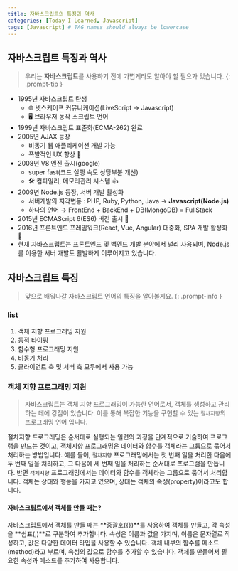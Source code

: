 ```yaml
---
title: 자바스크립트의 특징과 역사
categories: [Today I Learned, Javascript]
tags: [Javascript] # TAG names should always be lowercase
---
```


## 자바스크립트 특징과 역사

> 우리는 **자바스크립트**를 사용하기 전에 가볍게라도 알아야 할 필요가 있습니다.
{: .prompt-tip }

- 1995년 자바스크립트 탄생
  - 🌐 넷스케이프 커뮤니케이션(LiveScript → Javascript)
  - 🖥️ 브라우저 동작 스크립트 언어
- 1999년 자바스크립트 표준화(ECMA-262) 완료
- 2005년 AJAX 등장
  - 비동기 웹 애플리케이션 개발 가능
  - 폭발적인 UX 향상 🚀
- 2008년 V8 엔진 출시(google)
  - super fast(코드 실행 속도 상당부분 개선)
  - 🛠️ 컴파일러, 메모리관리 시스템 👍
- 2009년 Node.js 등장, 서버 개발 활성화
  - 서버개발의 지각변동 : PHP, Ruby, Python, Java → **Javascript(Node.js)**
  - 하나의 언어 → FrontEnd + BackEnd + DB(MongoDB) = FullStack
- 2015년 ECMAScript 6(ES6) 버전 출시 🚀
- 2016년 프론트엔드 프레임워크(React, Vue, Angular) 대중화, SPA 개발 활성화 🌟
- 현재 자바스크립트는 프론트엔드 및 백엔드 개발 분야에서 널리 사용되며, Node.js를 이용한 서버 개발도 활발하게 이루어지고 있습니다.

## 자바스크립트 특징

> 앞으로 배워나갈 자바스크립트 언어의 특징을 알아볼게요.
{: .prompt-info }

### list

1. 객체 지향 프로그래밍 지원
2. 동적 타이핑
3. 함수형 프로그래밍 지원
4. 비동기 처리
5. 클라이언트 측 및 서버 측 모두에서 사용 가능

### 객체 지향 프로그래밍 지원

> 자바스크립트는 객체 지향 프로그래밍이 가능한 언어로서, 객체를 생성하고 관리하는 데에 강점이 있습니다. 이를 통해 복잡한 기능을 구현할 수 있는 `절차지향`의 프로그래밍 언어 입니다.

절차지향 프로그래밍은 순서대로 실행되는 일련의 과정을 단계적으로 기술하여 프로그램을 만드는 것이고, 객체지향 프로그래밍은 데이터와 함수를 객체라는 그룹으로 묶어서 처리하는 방법입니다.
예를 들어, `절차지향` 프로그래밍에서는 첫 번째 일을 처리한 다음에 두 번째 일을 처리하고, 그 다음에 세 번째 일을 처리하는 순서대로 프로그램을 만듭니다.
반면 `객체지향` 프로그래밍에서는 데이터와 함수를 객체라는 그룹으로 묶어서 처리합니다. 객체는 상태와 행동을 가지고 있으며, 상태는 객체의 속성(property)이라고도 합니다.

#### 자바스크립트에서 객체를 만들 때는?

자바스크립트에서 객체를 만들 때는 **중괄호({})**를 사용하여 객체를 만들고, 각 속성을 **쉼표(,)**로 구분하여 추가합니다. 속성은 이름과 값을 가지며, 이름은 문자열로 작성하고, 값은 다양한 데이터 타입을 사용할 수 있습니다. 객체 내부의 함수를 메소드(method)라고 부르며, 속성의 값으로 함수를 추가할 수 있습니다. 객체를 만들어서 필요한 속성과 메소드를 추가하여 사용합니다.
